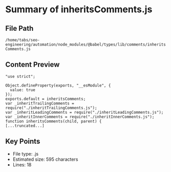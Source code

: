 # Summary of inheritsComments.js
  
## File Path
`/home/tabs/seo-engineering/automation/node_modules/@babel/types/lib/comments/inheritsComments.js`

## Content Preview
```
"use strict";

Object.defineProperty(exports, "__esModule", {
  value: true
});
exports.default = inheritsComments;
var _inheritTrailingComments = require("./inheritTrailingComments.js");
var _inheritLeadingComments = require("./inheritLeadingComments.js");
var _inheritInnerComments = require("./inheritInnerComments.js");
function inheritsComments(child, parent) {
[...truncated...]
```

## Key Points
- File type: .js
- Estimated size: 595 characters
- Lines: 18
